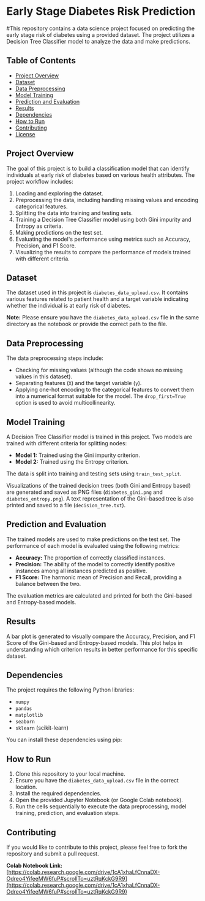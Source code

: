 # Early Stage Diabetes Risk Prediction

#This repository contains a data science project focused on predicting the early stage risk of diabetes using a provided dataset. The project utilizes a Decision Tree Classifier model to analyze the data and make predictions.

## Table of Contents

- [Project Overview](#project-overview)
- [Dataset](#dataset)
- [Data Preprocessing](#data-preprocessing)
- [Model Training](#model-training)
- [Prediction and Evaluation](#prediction-and-evaluation)
- [Results](#results)
- [Dependencies](#dependencies)
- [How to Run](#how-to-run)
- [Contributing](#contributing)
- [License](#license)

## Project Overview

The goal of this project is to build a classification model that can identify individuals at early risk of diabetes based on various health attributes. The project workflow includes:

1. Loading and exploring the dataset.
2. Preprocessing the data, including handling missing values and encoding categorical features.
3. Splitting the data into training and testing sets.
4. Training a Decision Tree Classifier model using both Gini impurity and Entropy as criteria.
5. Making predictions on the test set.
6. Evaluating the model's performance using metrics such as Accuracy, Precision, and F1 Score.
7. Visualizing the results to compare the performance of models trained with different criteria.

## Dataset

The dataset used in this project is `diabetes_data_upload.csv`. It contains various features related to patient health and a target variable indicating whether the individual is at early risk of diabetes.

**Note:** Please ensure you have the `diabetes_data_upload.csv` file in the same directory as the notebook or provide the correct path to the file.

## Data Preprocessing

The data preprocessing steps include:

- Checking for missing values (although the code shows no missing values in this dataset).
- Separating features (`X`) and the target variable (`y`).
- Applying one-hot encoding to the categorical features to convert them into a numerical format suitable for the model. The `drop_first=True` option is used to avoid multicollinearity.

## Model Training

A Decision Tree Classifier model is trained in this project. Two models are trained with different criteria for splitting nodes:

- **Model 1:** Trained using the Gini impurity criterion.
- **Model 2:** Trained using the Entropy criterion.

The data is split into training and testing sets using `train_test_split`.

Visualizations of the trained decision trees (both Gini and Entropy based) are generated and saved as PNG files (`diabetes_gini.png` and `diabetes_entropy.png`). A text representation of the Gini-based tree is also printed and saved to a file (`decision_tree.txt`).

## Prediction and Evaluation

The trained models are used to make predictions on the test set. The performance of each model is evaluated using the following metrics:

- **Accuracy:** The proportion of correctly classified instances.
- **Precision:** The ability of the model to correctly identify positive instances among all instances predicted as positive.
- **F1 Score:** The harmonic mean of Precision and Recall, providing a balance between the two.

The evaluation metrics are calculated and printed for both the Gini-based and Entropy-based models.

## Results

A bar plot is generated to visually compare the Accuracy, Precision, and F1 Score of the Gini-based and Entropy-based models. This plot helps in understanding which criterion results in better performance for this specific dataset.

## Dependencies

The project requires the following Python libraries:

- `numpy`
- `pandas`
- `matplotlib`
- `seaborn`
- `sklearn` (scikit-learn)

You can install these dependencies using pip:

## How to Run

1. Clone this repository to your local machine.
2. Ensure you have the `diabetes_data_upload.csv` file in the correct location.
3. Install the required dependencies.
4. Open the provided Jupyter Notebook (or Google Colab notebook).
5. Run the cells sequentially to execute the data preprocessing, model training, prediction, and evaluation steps.

## Contributing

If you would like to contribute to this project, please feel free to fork the repository and submit a pull request.

**Colab Notebook Link:** [https://colab.research.google.com/drive/1cA1xhaLfCnnaDX-Odreo4YifeeMW6fuP#scrollTo=uztRqKckG9R9](https://colab.research.google.com/drive/1cA1xhaLfCnnaDX-Odreo4YifeeMW6fuP#scrollTo=uztRqKckG9R9)
